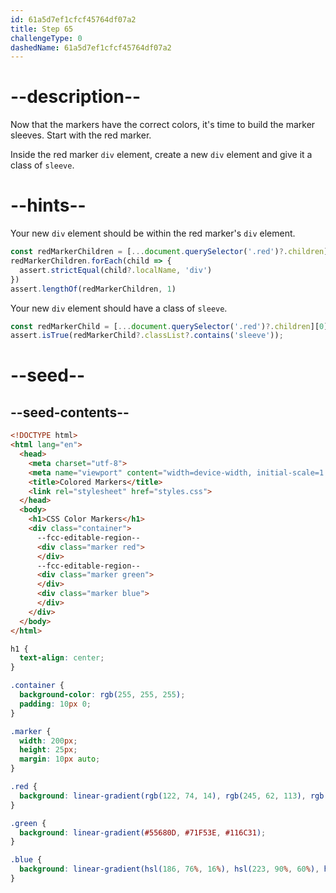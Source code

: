```yaml
---
id: 61a5d7ef1cfcf45764df07a2
title: Step 65
challengeType: 0
dashedName: 61a5d7ef1cfcf45764df07a2
---
```


# --description--

Now that the markers have the correct colors, it's time to build the marker sleeves. Start with the red marker.

Inside the red marker `div` element, create a new `div` element and give it a class of `sleeve`.

# --hints--

Your new `div` element should be within the red marker's `div` element.

```js
const redMarkerChildren = [...document.querySelector('.red')?.children];
redMarkerChildren.forEach(child => {
  assert.strictEqual(child?.localName, 'div')
})
assert.lengthOf(redMarkerChildren, 1)
```

Your new `div` element should have a class of `sleeve`.

```js
const redMarkerChild = [...document.querySelector('.red')?.children][0];
assert.isTrue(redMarkerChild?.classList?.contains('sleeve'));
```

# --seed--

## --seed-contents--

```html
<!DOCTYPE html>
<html lang="en">
  <head>
    <meta charset="utf-8">
    <meta name="viewport" content="width=device-width, initial-scale=1.0">
    <title>Colored Markers</title>
    <link rel="stylesheet" href="styles.css">
  </head>
  <body>
    <h1>CSS Color Markers</h1>
    <div class="container">
      --fcc-editable-region--
      <div class="marker red">
      </div>
      --fcc-editable-region--
      <div class="marker green">
      </div>
      <div class="marker blue">
      </div>
    </div>
  </body>
</html>
```

```css
h1 {
  text-align: center;
}

.container {
  background-color: rgb(255, 255, 255);
  padding: 10px 0;
}

.marker {
  width: 200px;
  height: 25px;
  margin: 10px auto;
}

.red {
  background: linear-gradient(rgb(122, 74, 14), rgb(245, 62, 113), rgb(162, 27, 27));
}

.green {
  background: linear-gradient(#55680D, #71F53E, #116C31);
}

.blue {
  background: linear-gradient(hsl(186, 76%, 16%), hsl(223, 90%, 60%), hsl(240, 56%, 42%));
}

```
